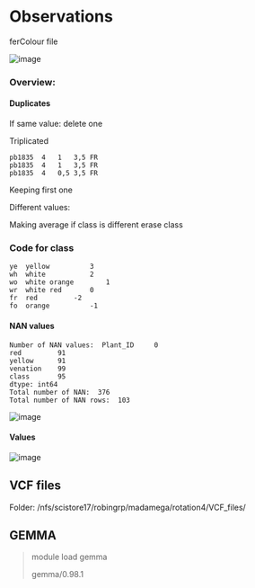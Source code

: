 # Observations

ferColour file

![image](https://github.com/sarabi98/rotation4_GWAS/assets/94226596/9450c281-6c63-4801-bfdb-1dd51fe2d9ee)

### Overview:

#### Duplicates

If same value: delete one 

Triplicated
```
pb1835	4	1	3,5	FR
pb1835	4	1	3,5	FR
pb1835	4	0,5	3,5	FR

```

Keeping first one

Different values:

Making average if class is different erase class

### Code for class

```
ye	yellow			3
wh	white			2
wo	white orange		1
wr	white red		0
fr	red			-2
fo	orange			-1
```

#### NAN values

```
Number of NAN values:  Plant_ID     0
red         91
yellow      91
venation    99
class       95
dtype: int64
Total number of NAN:  376
Total number of NAN rows:  103
```
![image](https://github.com/sarabi98/rotation4_GWAS/assets/94226596/d185b235-1277-47a3-8307-724404d894f6)

#### Values

![image](https://github.com/sarabi98/rotation4_GWAS/assets/94226596/99ff0530-2d1a-41bf-9d7b-83dfa3abed55)


## VCF files

Folder: /nfs/scistore17/robingrp/madamega/rotation4/VCF_files/


## GEMMA

> module load gemma
> 
> gemma/0.98.1
